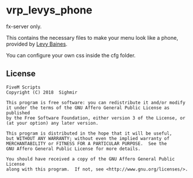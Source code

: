 # vrp_levys_phone
fx-server only.  
  
This contains the necessary files to make your menu look like a phone, provided by [Levy Baines](https://github.com/LevyTheChevy).  
  
You can configure your own css inside the cfg folder.

## License

    FiveM Scripts
    Copyright (C) 2018  Sighmir

    This program is free software: you can redistribute it and/or modify
    it under the terms of the GNU Affero General Public License as published
    by the Free Software Foundation, either version 3 of the License, or
    (at your option) any later version.

    This program is distributed in the hope that it will be useful,
    but WITHOUT ANY WARRANTY; without even the implied warranty of
    MERCHANTABILITY or FITNESS FOR A PARTICULAR PURPOSE.  See the
    GNU Affero General Public License for more details.

    You should have received a copy of the GNU Affero General Public License
    along with this program.  If not, see <http://www.gnu.org/licenses/>.
